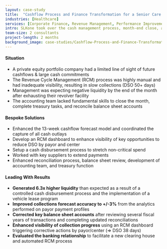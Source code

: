 ```yaml
---
layout: case-study
title:  "Cashflow Process and Finance Transformation for a Senior Care Group"
industries: [Healthcare]
services: [Corporate Finance, Revenue Management, Performance Improvement]
intro: SLKone took over the cash management process, month-end close, and finance functions at a senior care organization with more than 100 centers, helping the organization to avert a negative total liquidity while gaining visibility of the hurdles ahead 
team-size: 2 consultants
project-length: 2 months
background_image: case-studies/Cashflow-Process-and-Finance-Transformation-for-a-Senior-Care-Group.jpg
---
```


#### Situation
- A private equity portfolio company had a limited line of sight of future cashflows & large cash commitments
- The Revenue Cycle Management (RCM) process was highly manual and had inadequate visibility, resulting in slow collections (DSO 50+ days)
- Management was expecting negative liquidity by the end of the month after exhausting their revolver facility
- The accounting team lacked fundamental skills to close the month, complete treasury tasks, and reconcile balance sheet accounts

#### Bespoke Solutions
- Enhanced the 13-week cashflow forecast model and coordinated the capture of all cash outlays
- Develop an RCM dashboard to enhance visibility of key opportunities to reduce DSO by payor and center
- Setup a cash disbursement process to stretch non-critical spend
- Worked with key suppliers to extend payments
- Enhanced reconciliation process, balance sheet review, development of accounting team, and treasury function

#### Leading With Results
- **Generated 6.3x higher liquidity** than expected as a result of a controlled cash disbursement process and the implementation of a vehicle lease program
- **Improved collections forecast accuracy to +/-3%** from the analytics performed on payor payment profiles
- **Corrected key balance sheet accounts** after reviewing several fiscal years of transactions and completing updated reconciliations
- **Enhanced visibility of collection progress** using an RCM dashboard triggering corrective actions by payor/center (=> DSO 38 days)
- **Evaluated the banking relationship** to facilitate a new clearing house and automated RCM process
